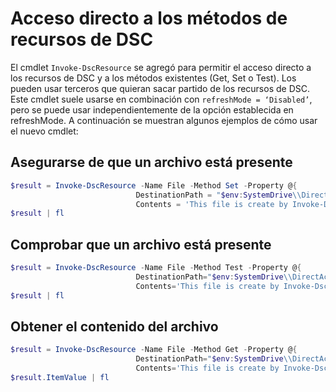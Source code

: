 # Acceso directo a los métodos de recursos de DSC


El cmdlet `Invoke-DscResource` se agregó para permitir el acceso directo a los recursos de DSC y a los métodos existentes (Get, Set o Test). Los pueden usar terceros que quieran sacar partido de los recursos de DSC. Este cmdlet suele usarse en combinación con `refreshMode = ‘Disabled’`, pero se puede usar independientemente de la opción establecida en refreshMode. A continuación se muestran algunos ejemplos de cómo usar el nuevo cmdlet:

## Asegurarse de que un archivo está presente

```powershell
$result = Invoke-DscResource -Name File -Method Set -Property @{
                            DestinationPath = "$env:SystemDrive\\DirectAccess.txt";
                            Contents = 'This file is create by Invoke-DscResource'} -Verbose
$result | fl
```

## Comprobar que un archivo está presente

```powershell
$result = Invoke-DscResource -Name File -Method Test -Property @{
                            DestinationPath="$env:SystemDrive\\DirectAccess.txt";
                            Contents='This file is create by Invoke-DscResource'} -Verbose
$result | fl
```

## Obtener el contenido del archivo

```powershell
$result = Invoke-DscResource -Name File -Method Get -Property @{
                            DestinationPath="$env:SystemDrive\\DirectAccess.txt";
                            Contents='This file is create by Invoke-DscResource'} -Verbose
$result.ItemValue | fl
```
<!--HONumber=Mar16_HO2-->
